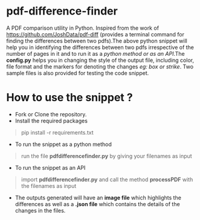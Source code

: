 # pdf-difference-finder
A PDF comparison utility in Python.
Inspired from the work of https://github.com/JoshData/pdf-diff (provides a terminal command for finding the differences between two pdfs).The above python snippet will help you in identifying the differences between two pdfs irrespective of the number of pages in it and to run it as a *python method or as an API*.The **config.py** helps you in changing the style of the output file, including color, file format and the markers for denoting the changes *eg: box or strike*. Two sample files is also provided for testing the code snippet.

# How to use the snippet ?
- Fork or Clone the repository. 
- Install the required packages
> pip install -r requirements.txt
- To run the snippet as a python method
> run the file **pdfdifferencefinder.py** by giving your filenames as input
- To run the snippet as an API
> import **pdfdifferencefinder.py** and call the method **processPDF** with the filenames as input
- The outputs generated will have an **image file** which highlights the differences as well as a **.json file** which contains the details of the changes in the files.
